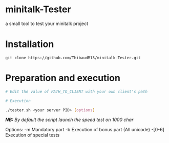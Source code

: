 # minitalk-Tester
a small tool to test your minitalk project

# Installation

`
git clone https://github.com/ThibaudM13/minitalk-Tester.git
`

# Preparation and execution

```sh
# Edit the value of PATH_TO_CLIENT with your own client's path

# Execution

./tester.sh <your server PID> [options]
```
***NB:** By default the script launch the speed test on 1000 char*

Options:
  -m      Mandatory part
  -b      Execution of bonus part (All unicode)
  -[0-6]  Execution of special tests
